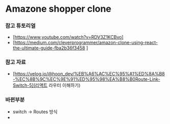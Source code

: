 # Amazone shopper clone

### 참고 튜토리얼

- [https://www.youtube.com/watch?v=RDV3Z1KCBvo]
- [https://medium.com/cleverprogrammer/amazon-clone-using-react-the-ultimate-guide-fba2b36f3458
  ]

### 참고 자료

- [https://velog.io/@hoon_dev/%EB%A6%AC%EC%95%A1%ED%8A%B8-%EC%8B%9C%EC%9E%91%ED%95%98%EA%B8%B0Route-Link-Switch-5](리액트 라우터 이해하기)

### 바뀐부분

- switch -> Routes 방식
-
